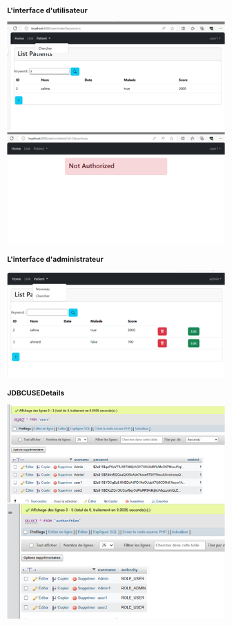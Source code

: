 <h3>L'interface d'utilisateur</h3>
<img src="captures/1.png">
<img src="captures/2.png">
<h3>L'interface d'administrateur</h3>
<img src="captures/3.png">
<h3>JDBCUSEDetails</h3>
<img src="captures/4.png">


<img src="captures/5.png">



